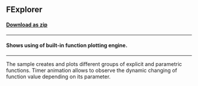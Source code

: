 ## FExplorer
#### [Download as zip](https://minhaskamal.github.io/DownGit/#/home?url=https://github.com/GrapeCity/ComponentOne-WinForms-Samples/tree/master/NetFramework\Charts\VB\FExplorer)
____
#### Shows using of built-in function plotting engine.
____
The sample creates and plots different groups of explicit and parametric functions. Timer animation allows to observe the dynamic changing of function value depending on its parameter. 